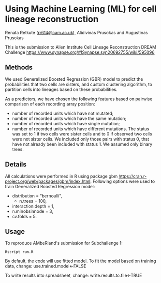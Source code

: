 # Using Machine Learning (ML) for cell lineage reconstruction
Renata Retkute (rr614@cam.ac.uk), Alidivinas Prusokas and Augustinas Prusokas

This is the submission to Allen Institute Cell Lineage Reconstruction DREAM Challenge https://www.synapse.org/#!Synapse:syn20692755/wiki/595096

## Methods
We used  Generalized Boosted Regression (GBR)  model to predict the probabilities that two cells are sisters, and custom clustering algorithm, to partition cells into lineages based on these probabilities.  

As a predictors, we have chosen the following features based on pairwise comparison of each recording array position:
- number of recorded units which have not mutated;
- number of recorded units which have  the same mutation;
- number of recorded units which have  single mutation;
- number of recorded units which have different mutations. 
The status  was set to 1 if two cells were sister cells and to 0 if observed two cells were not sister cells. We included only those pairs with status 0, that have not already been included with status 1.  We assumed only binary trees.

## Details
All calculations were performed in R using package gbm https://cran.r-project.org/web/packages/gbm/index.html.
Following options were used to train Generalized Boosted Regression model:
- distribution = "bernoulli",
  -  n.trees = 100,
-    interaction.depth = 1,
-  n.minobsinnode = 3,
-    cv.folds = 5.

## Usage
To reproduce AMbeRland's submission for Subchallenge 1:

    Rscript run.R

By default, the code will use fitted model. To fit the model based on training data, change:
      use.trained.model<-FALSE
    
To write results into spreadsheet, change:
     write.results.to.file<-TRUE

    
